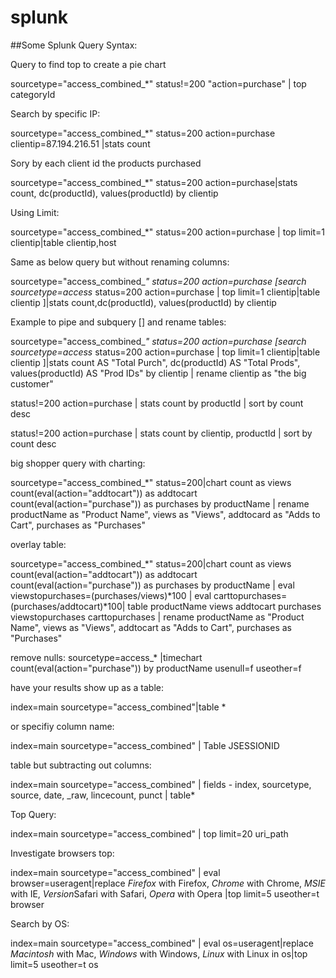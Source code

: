 # splunk

##Some Splunk Query Syntax:

Query to find top to create a pie chart

sourcetype="access_combined_*" status!=200 "action=purchase" | top categoryId

Search by specific IP:

sourcetype="access_combined_*" status=200 action=purchase clientip=87.194.216.51 |stats count

Sory by each client id the products purchased

sourcetype="access_combined_*" status=200 action=purchase|stats count, dc(productId), values(productId) by clientip

Using Limit:

sourcetype="access_combined_*" status=200 action=purchase | top limit=1 clientip|table clientip,host

Same as below query but without renaming columns:

sourcetype="access_combined_*" status=200 action=purchase [search sourcetype=access* status=200 action=purchase | top limit=1 clientip|table clientip ]|stats count,dc(productId), values(productId) by clientip

Example to pipe and subquery [] and rename tables:

sourcetype="access_combined_*" status=200 action=purchase [search sourcetype=access* status=200 action=purchase | top limit=1 clientip|table clientip ]|stats count AS "Total Purch", dc(productId) AS "Total Prods", values(productId) AS "Prod IDs" by clientip | rename clientip as "the big customer"

status!=200 action=purchase | stats count by productId | sort by count desc


status!=200 action=purchase | stats count by clientip, productId | sort by count desc

big shopper query with charting:

sourcetype="access_combined_*" status=200|chart count as views count(eval(action="addtocart")) as addtocart count(eval(action="purchase")) as purchases by productName | rename productName as "Product Name", views as "Views", addtocard as "Adds to Cart", purchases as "Purchases"

overlay table:

sourcetype="access_combined_*" status=200|chart count as views count(eval(action="addtocart")) as addtocart count(eval(action="purchase")) as purchases by productName | eval viewstopurchases=(purchases/views)*100 | eval carttopurchases=(purchases/addtocart)*100| table productName views addtocart purchases viewstopurchases carttopurchases | rename productName as "Product Name", views as "Views", addtocart as "Adds to Cart", purchases as "Purchases"

remove nulls: 
sourcetype=access_* |timechart count(eval(action="purchase")) by productName usenull=f useother=f

have your results show up as a table:

index=main sourcetype="access_combined"|table *

or specifiy column name: 

index=main sourcetype="access_combined" | Table JSESSIONID

table but subtracting out columns:

index=main sourcetype="access_combined" | fields - index, sourcetype, source, date, _raw, lincecount, punct | table*

Top Query:

index=main sourcetype="access_combined" | top limit=20 uri_path

Investigate browsers top:

index=main sourcetype="access_combined" | eval browser=useragent|replace *Firefox* with Firefox, *Chrome* with Chrome, *MSIE* with IE, *Version*Safari with Safari, *Opera* with Opera |top limit=5 useother=t browser

Search by OS:

index=main sourcetype="access_combined" | eval os=useragent|replace *Macintosh* with Mac, *Windows* with Windows, *Linux* with Linux in os|top limit=5 useother=t os
